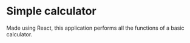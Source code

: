 # Simple calculator

Made using React, this application performs all the functions of a basic calculator.
